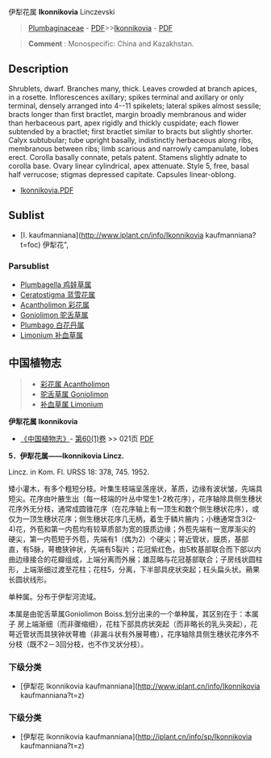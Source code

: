 伊犁花属 **Ikonnikovia** Linczevski

> [Plumbaginaceae](http://www.iplant.cn/info/Plumbaginaceae?t=foc) - [PDF](http://www.iplant.cn/foc/pdf/Plumbaginaceae.pdf)>>[Ikonnikovia](http://www.iplant.cn/info/Ikonnikovia?t=foc) - [PDF](http://www.iplant.cn/foc/pdf/Ikonnikovia.pdf)


> **Comment** : 
> Monospecific: China and Kazakhstan.

## Description

Shrublets, dwarf. Branches many, thick. Leaves crowded at branch apices, in a rosette. Inflorescences axillary; spikes terminal and axillary or only terminal, densely arranged into 4--11 spikelets; lateral spikes almost sessile; bracts longer than first bractlet, margin broadly membranous and wider than herbaceous part, apex rigidly and thickly cuspidate; each flower subtended by a bractlet; first bractlet similar to bracts but slightly shorter. Calyx subtubular; tube upright basally, indistinctly herbaceous along ribs, membranous between ribs; limb scarious and narrowly campanulate, lobes erect. Corolla basally connate, petals patent. Stamens slightly adnate to corolla base. Ovary linear cylindrical, apex attenuate. Style 5, free, basal half verrucose; stigmas depressed capitate. Capsules linear-oblong.


* [Ikonnikovia.PDF](http://www.iplant.cn/foc/pdf/Ikonnikovia.pdf)

## Sublist

* [I.  kaufmanniana](http://www.iplant.cn/info/Ikonnikovia kaufmanniana?t=foc) 伊犁花",

### Parsublist

* [Plumbagella  鸡娃草属](http://www.iplant.cn/info/Plumbagella?t=foc)
* [Ceratostigma  蓝雪花属](http://www.iplant.cn/info/Ceratostigma?t=foc)
* [Acantholimon  彩花属](Acantholimon-彩花属.md)
* [Goniolimon  驼舌草属](http://www.iplant.cn/info/Goniolimon?t=foc)
* [Plumbago  白花丹属](http://www.iplant.cn/info/Plumbago?t=foc)
* [Limonium  补血草属](http://www.iplant.cn/info/Limonium?t=foc)

## 中国植物志

> * [彩花属  Acantholimon](Acantholimon-彩花属.md)
> * [驼舌草属  Goniolimon](http://www.iplant.cn/info/Goniolimon?t=z)
> * [补血草属  Limonium](http://www.iplant.cn/info/Limonium?t=z)


**伊犁花属 Ikonnikovia**

* [《中国植物志》](http://www.iplant.cn/frps)- [第60(1)卷](http://www.iplant.cn/frps/vol/60(1)) >> 021页 [PDF](http://www.iplant.cn/frps/pdf/60(1)/021y.pdf)


**5．伊犁花属——Ikonnikovia Lincz.**

Lincz. in Kom. Fl. URSS 18: 378, 745. 1952.

矮小灌木，有多个粗短分枝。叶集生枝端呈莲座状，革质，边缘有波状皱，先端具短尖。花序由叶腋生出（每一枝端的叶丛中常生1-2枚花序），花序轴除具侧生穗状花序外无分枝，通常成圆锥花序（在花序轴上有一顶生和数个侧生穗状花序），或仅为一顶生穗状花序；侧生穗状花序几无柄，着生于鳞片腋内；小穗通常含3(2-4)花，外苞和第一内苞均有较草质部为宽的膜质边缘；外苞先端有一宽厚渐尖的硬尖，第一内苞短于外苞，先端有1（偶为2）个硬尖；萼近管状，膜质，基部直，有5脉，萼檐狭钟状，先端有5裂片；花冠紫红色，由5枚基部联合而下部以内曲边缘接合的花瓣组成，上端分离而外展；雄蕊略与花冠基部联合；子房线状圆柱形，上端渐细过渡至花柱；花柱5，分离，下半部具疣状突起；枉头扁头状。蒴果长圆状线形。

单种属。分布于伊犁河流域。

本属是由驼舌草属Goniolimon Boiss.划分出来的一个单种属，其区别在于：本属子 房上端渐细（而非骤缩细），花柱下部具疠状突起（而非略长的乳头突起），花萼近管状而具狭钟状萼檐（非漏斗状有外展萼檐），花序轴除具侧生穗状花序外不分枝（既不2－3回分枝，也不作叉状分枝）。

### 下级分类
* [伊犁花  Ikonnikovia kaufmanniana](http://www.iplant.cn/info/Ikonnikovia kaufmanniana?t=z)

### 下级分类
* [伊犁花  Ikonnikovia kaufmanniana](http://iplant.cn/info/sp/Ikonnikovia kaufmanniana?t=z)
